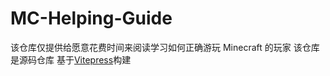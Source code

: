 # MC-Helping-Guide
该仓库仅提供给愿意花费时间来阅读学习如何正确游玩 Minecraft 的玩家
该仓库是源码仓库
基于[Vitepress](https://vitepress.dev/zh/guide/getting-started)构建
